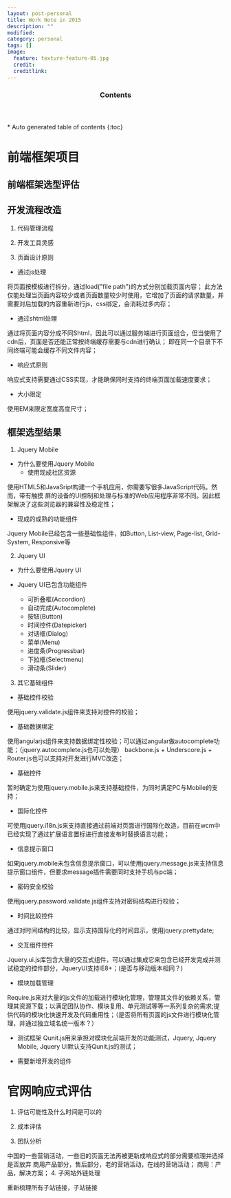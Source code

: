 ```yaml
---
layout: post-personal
title: Work Note in 2015
description: ""
modified: 
category: personal
tags: []
image:
  feature: texture-feature-05.jpg
  credit: 
  creditlink: 
---
```


<section id="table-of-contents" class="toc">
  <header>
    <h3>Contents</h3>
  </header>
<div id="drawer" markdown="1">
*  Auto generated table of contents
{:toc}
</div>
</section><!-- /#table-of-contents -->

# 前端框架项目

## 前端框架选型评估

## 开发流程改造

1. 代码管理流程

2. 开发工具灵感

3. 页面设计原则
  * 通过js处理

将页面按模板进行拆分，通过load("file path")的方式分别加载页面内容；
此方法仅能处理当页面内容较少或者页面数量较少时使用，它增加了页面的请求数量，并需要对后加载的内容重新进行js，css绑定，会消耗过多内存；
   * 通过shtml处理

通过将页面内容分成不同Shtml，因此可以通过服务端进行页面组合，但当使用了cdn后，页面是否还能正常按终端缓存需要与cdn进行确认；
即在同一个目录下不同终端可能会缓存不同文件内容；

   * 响应式原则
   
响应式支持需要通过CSS实现，才能确保同时支持的终端页面加载速度要求；
    
   * 大小限定
   
使用EM来限定宽度高度尺寸；

## 框架选型结果

1. Jquery Mobile
+ 为什么要使用Jquery Mobile
  * 使用现成社区资源
  
使用HTML5和JavaSript构建一个手机应用，你需要写很多JavaScript代码。然而，带有触摸
屏的设备的UI控制和处理与标准的Web应用程序非常不同。因此框架解决了这些浏览器的兼容性及稳定性；
  * 现成的成熟的功能组件
  
Jquery Mobile已经包含一些基础性组件，如Button, List-view, Page-list, Grid-System, Responsive等

2. Jquery UI
+ 为什么要使用Jquery UI

+ Jquery UI已包含功能组件
   * 可折叠框(Accordion)
   * 自动完成(Autocomplete)
   * 按钮(Button)
   * 时间控件(Datepicker)
   * 对话框(Dialog)
   * 菜单(Menu)
   * 进度条(Progressbar)
   * 下拉框(Selectmenu)
   * 滑动条(Slider)
   


3. 其它基础组件
+ 基础控件校验

使用jquery.validate.js组件来支持对控件的校验；

+ 基础数据绑定

使用angularjs组件来支持数据绑定性校验；可以通过angular做autocomplete功能；（jquery.autocomplete.js也可以处理）
backbone.js + Underscore.js + Router.js也可以支持对开发进行MVC改造；
+ 基础控件

暂时确定为使用jquery.mobile.js来支持基础控件，为同时满足PC与Mobile的支持；

+ 国际化控件

可使用jquery.i18n.js来支持直接通过前端对页面进行国际化改造，目前在wcm中已经实现了通过扩展语言置标进行直接发布时替换语言功能；

+ 信息提示窗口

如果jquery.mobile未包含信息提示窗口，可以使用jquery.message.js来支持信息提示窗口组件，但要求message插件需要同时支持手机与pc端；

+ 密码安全校验

使用jquery.password.validate.js组件支持对密码结构进行校验；

+ 时间比较控件

通过对时间结构的比较，显示支持国际化的时间显示，使用jquery.prettydate;

+ 交互组件控件

Jquery.ui.js库包含大量的交互式组件，可以通过集成它来包含已经开发完成并测试稳定的控件部分，JqueryUI支持IE8+；(是否与移动版本相同？)

+ 模块加载管理

Require.js来对大量的js文件的加载进行模块化管理，管理其文件的依赖关系，管理其资源下载；以满足团队协作、模块复用、单元测试等等一系列复杂的需求;提供代码的模块化快速开发及代码重用性；（是否将所有页面的js文件进行模块化管理，并通过独立域名统一版本？）

+ 测试框架
Qunit.js用来承担对模块化前端开发的功能测试，Jquery, Jquery Mobile, Jquery UI默认支持Qunit.js的测试；

+ 需要新增开发的组件



# 官网响应式评估

1. 评估可能性及什么时间是可以的

2. 成本评估

3. 团队分析

中国的一些营销活动，一些旧的页面无法再被更新成响应式的部分需要梳理并选择是否放弃
商用产品部分，售后部分，老的营销活动，在线的营销活动；
商用：产品，解决方案；
4. 子网站外链处理

重新梳理所有子站链接，子站链接
